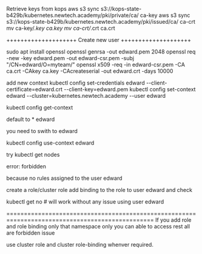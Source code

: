 
Retrieve keys from kops
aws s3 sync s3://kops-state-b429b/kubernetes.newtech.academy/pki/private/ca/ ca-key
aws s3 sync s3://kops-state-b429b/kubernetes.newtech.academy/pki/issued/ca/ ca-crt
mv ca-key/*.key ca.key
mv ca-crt/*.crt ca.crt


++++++++++++++++++++ Create new user ++++++++++++++++++++

sudo apt install openssl
openssl genrsa -out edward.pem 2048
openssl req -new -key edward.pem -out edward-csr.pem -subj "/CN=edward/O=myteam/"
openssl x509 -req -in edward-csr.pem -CA ca.crt -CAkey ca.key -CAcreateserial -out edward.crt -days 10000


add new context
kubectl config set-credentials edward --client-certificate=edward.crt --client-key=edward.pem
kubectl config set-context edward --cluster=kubernetes.newtech.academy --user edward

kubectl config get-context

default to * 
edward

you need to swith to edward

kubectl config use-context edward

try 
kubectl get nodes

error:
forbidden 

because no rules assigned to the user edward

create a role/cluster role add binding to the role to user edward and check

kubectl get no                           # will work without any issue using user edward


================================================================================================
If you add role and role binding only that namespace only you can able to access rest all are forbidden issue

use cluster role and cluster role-binding whenver required.










































